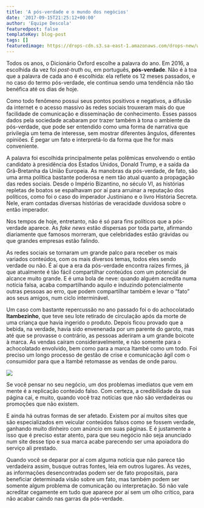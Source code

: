 ```yaml
---
title: 'A pós-verdade e o mundo dos negócios'
date: '2017-09-15T21:25:12+00:00'
author: 'Equipe Descola'
featuredpost: false
templateKey: blog-post
tags: []
featuredimage: https://drops-cdn.s3.sa-east-1.amazonaws.com/drops-new/wp-content/uploads/2017/09/15211615/pos-verdade-150x150.png
---
```

Todos os anos, o Dicionário Oxford escolhe a palavra do ano. Em 2016, a escolhida da vez foi *post-truth* ou, em português, **pós-verdade**. Não é à toa que a palavra de cada ano é escolhida: ela reflete os 12 meses passados, e no caso do termo pós-verdade, ele continua sendo uma tendência não tão benéfica até os dias de hoje.

Como todo fenômeno possui seus pontos positivos e negativos, a difusão da internet e o acesso massivo às redes sociais trouxeram mais do que facilidade de comunicação e disseminação de conhecimento. Esses passos dados pela sociedade acabaram por trazer também à tona o ambiente da pós-verdade, que pode ser entendido como uma forma de narrativa que privilegia um tema de interesse, sem mostrar diferentes ângulos, diferentes opiniões. É pegar um fato e interpretá-lo da forma que lhe for mais conveniente.

A palavra foi escolhida principalmente pelas polêmicas envolvendo o então candidato à presidência dos Estados Unidos, Donald Trump, e a saída da Grã-Bretanha da União Europeia. As manobras da pós-verdade, de fato, são uma arma política bastante poderosa e nem tão atual quanto a propagação das redes sociais. Desde o Império Bizantino, no século VI, as histórias repletas de boatos se espalhavam por aí para arruinar a reputação dos políticos, como foi o caso do imperador Justiniano e o livro História Secreta. Nele, eram contadas diversas histórias de veracidade duvidosa sobre o então imperador.

Nos tempos de hoje, entretanto, não é só para fins políticos que a pós-verdade aparece. As *fake news* estão dispersas por toda parte, afirmando diariamente que famosos morreram, que celebridades estão grávidas ou que grandes empresas estão falindo.

As redes sociais se tornaram um grande palco para receber os mais variados conteúdos, com os mais diversos temas, todos eles sendo verdade ou não. É aí que a era da pós-verdade encontra raízes firmes, já que atualmente é tão fácil compartilhar conteúdos com um potencial de alcance muito grande. E é uma bola de neve: quando alguém acredita numa notícia falsa, acaba compartilhando aquilo e induzindo potencialmente outras pessoas ao erro, que podem compartilhar também e levar o “fato” aos seus amigos, num ciclo interminável.

Um caso com bastante repercussão no ano passado foi o do achocolatado **Itambezinho**, que teve seu lote retirado de circulação após da morte de uma criança que havia ingerido o produto. Depois ficou provado que a bebida, na verdade, havia sido envenenada por um parente do garoto, mas até que se provasse o contrário, as pessoas aderiram a um grande boicote à marca. As vendas caíram consideravelmente, e não somente para o achocolatado envolvido, bem como para a marca Itambé como um todo. Foi preciso um longo processo de gestão de crise e comunicação ágil com o consumidor para que a Itambé retomasse as vendas de onde parou.

![](https://descola.org/drops/wp-content/uploads/2017/09/itambe.jpg)

Se você pensar no seu negócio, um dos problemas imediatos que vem em mente é a replicação conteúdo falso. Com certeza, a credibilidade da sua página cai, e muito, quando você traz notícias que não são verdadeiras ou promoções que não existem.

E ainda há outras formas de ser afetado. Existem por aí muitos sites que são especializados em veicular conteúdos falsos como se fossem verdade, ganhando muito dinheiro com anúncio em suas páginas. E é justamente a isso que é preciso estar atento, para que seu negócio não seja anunciado num site desse tipo e sua marca acabe parecendo ser uma apoiadora do serviço ali prestado.

Quando você se deparar por aí com alguma notícia que não parece tão verdadeira assim, busque outras fontes, leia em outros lugares. Às vezes, as informações desencontradas podem ser de fato propositais, para beneficiar determinada visão sobre um fato, mas também podem ser somente algum problema de comunicação ou interpretação. Só não vale acreditar cegamente em tudo que aparece por aí sem um olho crítico, para não acabar caindo nas garras da pós-verdade.